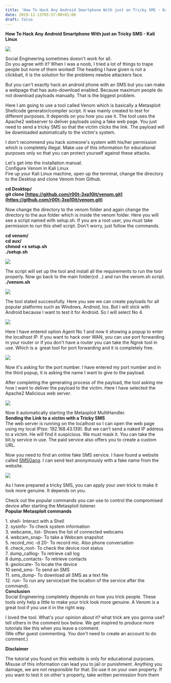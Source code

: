 ```yaml
---
title: 'How To Hack Any Android Smartphone With just an Tricky SMS - Kali Linux'
date: 2019-12-13T05:57:00+01:00
draft: false
---
```


**How To Hack Any Android Smartphone With just an Tricky SMS - Kali Linux**  

[![](https://1.bp.blogspot.com/-MKeUgYxKFsc/XfMZFP3vZhI/AAAAAAAAB7g/lI8pnPu-ViYruahtUxb5_QuJtFtRKU1sgCNcBGAsYHQ/s640/Hack-Android-with-a-Tricky-SMS-Using-Venom.png)](https://1.bp.blogspot.com/-MKeUgYxKFsc/XfMZFP3vZhI/AAAAAAAAB7g/lI8pnPu-ViYruahtUxb5_QuJtFtRKU1sgCNcBGAsYHQ/s1600/Hack-Android-with-a-Tricky-SMS-Using-Venom.png)

  
Social Engineering sometimes doesn't work for all.  
Do you agree with it? When I was a noob, I tried a lot of things to trape people but none of them worked! The heading I have given is not a clickbait, it is the solution for the problems newbie attackers face.  
  
But you can't exactly hack an android phone with an SMS but you can make a webpage that has auto-download enabled. Because maximum people do not download payloads manually. That is the biggest problem.  
  
Here I am going to use a tool called Venom which is basically a Metasploit Shellcode generator/compiler script. It was mainly created to test for different purposes. It depends on you how you use it. The tool uses the Apache2 webserver to deliver payloads using a fake web page. You just need to send a tricky SMS so that the victim clicks the link. The payload will be downloaded automatically to the victim's system.  
  
I don't recommend you hack someone's system with his/her permission which is completely illegal. Make use of this information for educational purposes only so that you can protect yourself against these attacks.  
  
Let's get into the installation manual.  
Configure Venom in Kali Linux  
Fire up your Kali Linux machine, open up the terminal, change the directory to the Desktop and clone Venom from Github.  
  
**cd Desktop/**  
**git clone [https://github.com/r00t-3xp10it/venom.git](https://github.com/r00t-3xp10it/venom.git)**  
  
Now change the directory to the venom folder and again change the directory to the aux folder which is inside the venom folder. Here you will see a script named with setup.sh. If you are a root user, you must take permission to run this shell script. Don't worry, just follow the commands.  
  
**cd venom/**  
**cd aux/**  
**chmod +x setup.sh**  
**./setup.sh**  

[![](https://1.bp.blogspot.com/-9Yj_YTLXCyI/XfMZDqsjAxI/AAAAAAAAB7k/XfKcH3yqAgIY0l7j0vSRGpJBX8qFtk84ACEwYBhgL/s640/1.png)](https://1.bp.blogspot.com/-9Yj_YTLXCyI/XfMZDqsjAxI/AAAAAAAAB7k/XfKcH3yqAgIY0l7j0vSRGpJBX8qFtk84ACEwYBhgL/s1600/1.png)

  
  
The script will set up the tool and install all the requirements to run the tool properly. Now go back to the main folder(cd ..) and run the venom.sh script.  
**./venom.sh**  

[![](https://1.bp.blogspot.com/-NXNTEoNgGgs/XfMZDiFDwSI/AAAAAAAAB7o/kpeGcLQXD8Me3XT-6RYeDHfg1x5GeMZogCEwYBhgL/s640/2.png)](https://1.bp.blogspot.com/-NXNTEoNgGgs/XfMZDiFDwSI/AAAAAAAAB7o/kpeGcLQXD8Me3XT-6RYeDHfg1x5GeMZogCEwYBhgL/s1600/2.png)

The tool stated successfully. Here you see we can create payloads for all popular platforms such as Windows, Android, Ios. But I will stick with Android because I want to test it for Android. So I will select No 4.  

[![](https://1.bp.blogspot.com/-gGCKUtimfe8/XfMZDq2pd9I/AAAAAAAAB7s/EfPwK68-mJUvgSDN86ZfwS6h9pqw64obACEwYBhgL/s640/3.png)](https://1.bp.blogspot.com/-gGCKUtimfe8/XfMZDq2pd9I/AAAAAAAAB7s/EfPwK68-mJUvgSDN86ZfwS6h9pqw64obACEwYBhgL/s1600/3.png)

Here I have entered option Agent No 1 and now it showing a popup to enter the localhost IP. If you want to hack over WAN, you can use port forwarding in your router or if you don't have a router you can take the Ngrok tool in use. Which is a  great tool for port forwarding and it is completely free.  

[![](https://1.bp.blogspot.com/-HTdCLR2NpFw/XfMZEWZNf0I/AAAAAAAAB7w/kH4Hepc0OTEKkvc3IKsCV6Bg1NxmiPgwwCEwYBhgL/s640/4.png)](https://1.bp.blogspot.com/-HTdCLR2NpFw/XfMZEWZNf0I/AAAAAAAAB7w/kH4Hepc0OTEKkvc3IKsCV6Bg1NxmiPgwwCEwYBhgL/s1600/4.png)

Now it's asking for the port number. I have entered my port number and in the third popup, it is asking the name I want to give to the payload.  
  
After completing the generating process of the payload, the tool asking me how I want to deliver the payload to the victim. Here I have selected the Apache2 Malicious web server.  

[![](https://1.bp.blogspot.com/-8QAhLb2-Tyk/XfMZE9OpRLI/AAAAAAAAB70/YbH6ynLGVKg26JNY_ja7NH-dv5WRUlCqwCEwYBhgL/s640/5.png)](https://1.bp.blogspot.com/-8QAhLb2-Tyk/XfMZE9OpRLI/AAAAAAAAB70/YbH6ynLGVKg26JNY_ja7NH-dv5WRUlCqwCEwYBhgL/s1600/5.png)

Now it automatically starting the Metasploit MultiHandler.   
**Sending the Link to a victim with a Tricky SMS**  
The web server is running on the localhost so I can open the web page using my local IP(ex: 192.168.43.139). But we can't send a naked IP address to a victim. He will find it suspicious. We must mask it. You can take the bit.ly service in use. The paid service also offers you to create a custom URL.  
  
Now you need to find an online fake SMS service. I have found a website called [SMSGang](http://www.smsgang.com/). I can send text anonymously with a fake name from the website.  

[![](https://1.bp.blogspot.com/-cpeCfB5Voew/XfMZyUDTNPI/AAAAAAAAB74/EGxy85d1yrIEZVMWmcvVIjT1ENm1OUFTQCNcBGAsYHQ/s320/venom%2Bin%2BKali%2BLinux-crackitdown.png)](https://1.bp.blogspot.com/-cpeCfB5Voew/XfMZyUDTNPI/AAAAAAAAB74/EGxy85d1yrIEZVMWmcvVIjT1ENm1OUFTQCNcBGAsYHQ/s1600/venom%2Bin%2BKali%2BLinux-crackitdown.png)

As I have prepared a tricky SMS, you can apply your own trick to make it look more genuine. It depends on you.  
  
Check out the popular commands you can use to control the compromised device after starting the Metasploit listener.  
**Popular Metasploit commands**  
  
1\. shell- Interact with a Shell  
2\. sysinfo- To check system information  
3\. webcame\_ list- Shows the list of connected webcams  
4\. webcam\_snap- To take a Webcam snapshot  
5\. record\_mic -d 20- To record mic. Also phone conversation  
6\. check\_root- To check the device root status  
7\. dump\_calllog- To retrieve call log  
8 dump\_contacts- To retrieve contacts  
9\. geolocate- To locate the device  
10 send\_sms- To send an SMS  
11\. sms\_dump- To download all SMS as a text file  
12\. run- To run any service(set the location of the service after the command).  
**Conclusion**  
Social Engineering completely depends on how you trick people. These tools only help a little to make your trick look more genuine. A Venom is a great tool if you use it in the right way.  
  
I loved the tool. What's your opinion about it? what trick are you gonna use? tell others in the comment box below. We get inspired to produce more tutorials like this when you leave a comment.  
(We offer guest commenting. You don't need to create an account to do comment.)  
  
**Disclaimer**  
  
The tutorial you found on this website is only for educational purposes. Misuse of this information can lead you to jail or punishment. Anything you damage, we are not responsible for that. Do use it on your own property. If you want to test it on other's property, take written permission from them